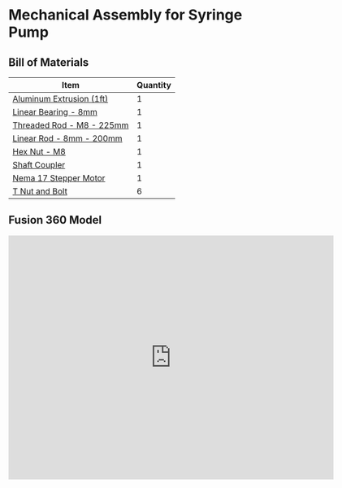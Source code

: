 # Mechanical Assembly for Syringe Pump

## Bill of Materials

Item         | Quantity
------------ | -------------
[Aluminum Extrusion (1ft)](https://www.mcmaster.com/47065T107/) | 1 
[Linear Bearing - 8mm](https://www.mcmaster.com/61205K75/) | 1 
[Threaded Rod - M8 - 225mm](https://www.mcmaster.com/1078N32/) | 1 
[Linear Rod - 8mm - 200mm](https://www.mcmaster.com/6112K44/) | 1 
[Hex Nut - M8](https://www.mcmaster.com/90592A022/) | 1 
[Shaft Coupler](https://www.mcmaster.com/2464K19/) | 1 
[Nema 17 Stepper Motor](https://www.mcmaster.com/6627T66/) | 1 
[T Nut and Bolt](https://www.mcmaster.com/47065T139/) | 6 


## Fusion 360 Model

<iframe src="https://vanderbilt425.autodesk360.com/shares/public/SH56a43QTfd62c1cd968211893976aa622ea?mode=embed" width="640" height="480" allowfullscreen="true" webkitallowfullscreen="true" mozallowfullscreen="true"  frameborder="0"></iframe>
